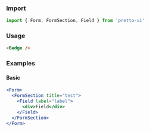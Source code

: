 ### Import
```js static
import { Form, FormSection, Field } from 'pretto-ui'
```

### Usage
```html
<Badge />
```

### Examples
#### Basic
```jsx
<Form>
  <FormSection title="test">
    <Field label="label">
      <div>Field</div>
    </Field>
  </FormSection>
</Form>
```
